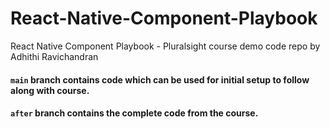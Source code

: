 # React-Native-Component-Playbook
React Native Component Playbook - Pluralsight course demo code repo by Adhithi Ravichandran

#### <code>main</code> branch contains code which can be used for initial setup to follow along with course.
#### <code>after</code> branch contains the complete code from the course.
